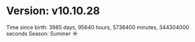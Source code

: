 # Version: v10.10.28
Time since birth: 3985 days, 95640 hours, 5738400 minutes, 344304000 seconds
Season: Summer ☀️
